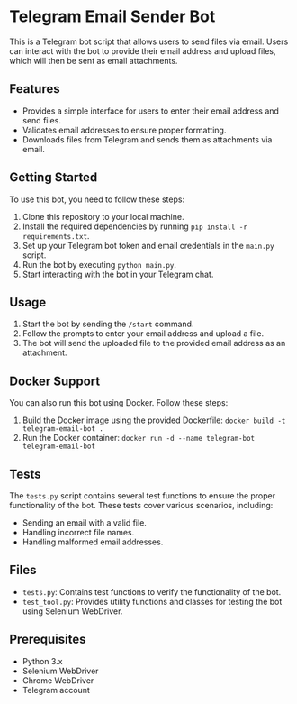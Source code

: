 # Telegram Email Sender Bot

This is a Telegram bot script that allows users to send files via email. Users can interact with the bot to provide their email address and upload files, which will then be sent as email attachments.

## Features

- Provides a simple interface for users to enter their email address and send files.
- Validates email addresses to ensure proper formatting.
- Downloads files from Telegram and sends them as attachments via email.

## Getting Started

To use this bot, you need to follow these steps:

1. Clone this repository to your local machine.
2. Install the required dependencies by running `pip install -r requirements.txt`.
3. Set up your Telegram bot token and email credentials in the `main.py` script.
4. Run the bot by executing `python main.py`.
5. Start interacting with the bot in your Telegram chat.

## Usage

1. Start the bot by sending the `/start` command.
2. Follow the prompts to enter your email address and upload a file.
3. The bot will send the uploaded file to the provided email address as an attachment.

## Docker Support

You can also run this bot using Docker. Follow these steps:

1. Build the Docker image using the provided Dockerfile: `docker build -t telegram-email-bot .`
2. Run the Docker container: `docker run -d --name telegram-bot telegram-email-bot`

## Tests
The `tests.py` script contains several test functions to ensure the proper functionality of the bot. These tests cover various scenarios, including:
- Sending an email with a valid file.
- Handling incorrect file names.
- Handling malformed email addresses.

## Files
- `tests.py`: Contains test functions to verify the functionality of the bot.
- `test_tool.py`: Provides utility functions and classes for testing the bot using Selenium WebDriver.

## Prerequisites
- Python 3.x
- Selenium WebDriver
- Chrome WebDriver
- Telegram account
